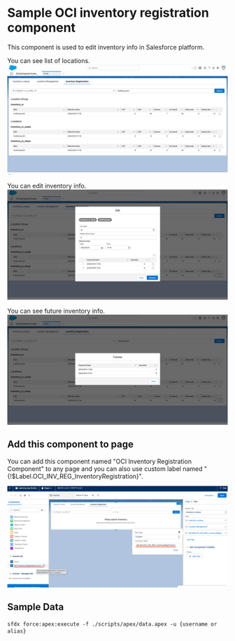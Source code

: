 # Sample OCI inventory registration component
This component is used to edit inventory info in Salesforce platform.

You can see list of locations. 
![](images/list.png)

You can edit inventory info.
![](images/edit.png)

You can see future inventory info.
![](images/futures.png)

## Add this component to page
You can add this component named "OCI Inventory Registration Component" to any page and you can also use custom label named "{!$Label.OCI_INV_REG_InventoryRegistration}".

![](images/setting.png)


## Sample Data
```
sfdx force:apex:execute -f ./scripts/apex/data.apex -u {username or alias}
```

